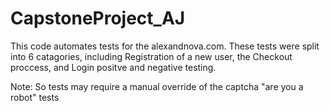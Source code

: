 # CapstoneProject_AJ

This code automates tests for the alexandnova.com. These tests were split into 6 catagories, including Registration of a new user, the Checkout proccess, and 
Login positve and negative testing. 

Note: So tests may require a manual override of the captcha "are you a robot" tests
